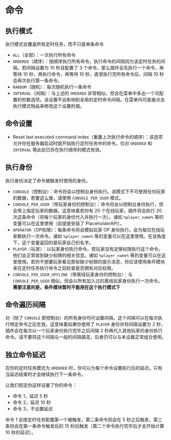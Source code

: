# 命令

## 执行模式
执行模式会覆盖所有定时任务，而不只是单条命令

* `ALL`（全部）：一次执行所有命令
* `ORDERED`（顺序）：按顺序执行所有命令。执行命令的间隔则为该定时任务的间隔。若间隔设置为 10 秒且配置了 3 个命令，那么插件会先执行一个命令，再等待 10 秒，再执行命令，再等待 10 秒，直至执行完所有命令后，间隔 10 秒会再次执行第一条命令。
* `RANDOM`（随机）：每次随机执行一条命令
* `INTERVAL`（间隔）：与上述的 `ORDERED` 非常相似，但会在菜单中多出一个可配置的秒数选项。该设置不会影响到全局的定时命令间隔。在菜单内可直接点击执行模式物品来修改这个设置的值。

## 命令设置

* Reset last executed command index（重置上次执行命令的顺序）：该选项允许你在服务器启动时就开始执行定时任务中的命令。仅对 `ORDERED` 和 `INTERVAL` 等此前已存在执行顺序的模式有效。

## 执行身份

执行身份决定了命令被触发时使用的身份。

* `CONSOLE`（控制台）：命令将会以控制台身份执行。该模式下不可使用任何玩家的数据，若要这么做，请使用 `CONSOLE_PER_USER` 模式。
* `CONSOLE_PER_USER`（带玩家身份的控制台）：命令将会以控制台身份执行，但会带上指定玩家的数据。这意味着若你有 20 个在线玩家，插件将会执行 20 次这条命令（将每个玩家的身份代入并执行一次）。诸如 `%player_name%` 等的变量可以在这里使用（前提是安装了 PlaceholderAPI）。
* `OPERATOR`（OP权限）：每条命令将会模拟玩家 OP 身份执行。会为每位在线玩家都执行一次命令。诸如 `%player_name%` 等的变量可以在这里使用。在该角度下，这个变量返回的是玩家自己的名字。
* `PLAYER`（玩家）：以玩家身份执行命令。若玩家没有足够权限执行这个命令，他们会正常收到缺少权限的相关信息。诸如 `%player_name%` 等的变量可以在这里使用。若你不想要玩家看见那些缺少权限的提示消息，你应该使用条件模块来在定时任务执行命令之前检查是否拥有对应权限。
* `CONSOLE_PER_USER_OFFLINE`（带离线玩家身份的控制台）：与 `CONSOLE_PER_USER` 相似，但会以所有加入过的离线玩家身份执行一次命令。**需要注意的是，条件模块暂时不能用在这个执行模式下**

## 命令遍历间隔

对（除了 `CONSOLE` 即控制台）的所有身份均可设置间隔。这个间隔可以在每次执行特定命令之后生效。这意味着如果你使用了 `PLAYER` 身份并将间隔设置为 2 秒，插件会在每次以一个玩家身份执行完毕之后间隔 2 秒再代入其他玩家的身份执行命令。请不要将这个间隔与一般的间隔搞混，后者仍可以与本设置正常组合使用。

## 独立命令延迟

在你的定时任务模式为 `ORDERED` 时，你可以为每个命令设置执行后的延迟。只有当延迟结束时才会继续执行下一条命令。

让我们假定你这样设置了你的命令：

* 命令 1，延迟 5 秒
* 命令 2，延迟 10 秒
* 命令 3，不设置延迟

命令 1 会按定时任务配置第一个被触发，第二条命令则会在 5 秒之后触发，第三条则会在第一条命令触发后的 15 秒后触发（第二个命令执行完毕后才会开始计算 10 秒的延迟）。
